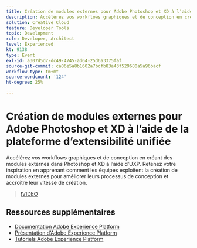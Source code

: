 ```yaml
---
title: Création de modules externes pour Adobe Photoshop et XD à l’aide de la plateforme d’extensibilité unifiée
description: Accélérez vos workflows graphiques et de conception en créant des modules externes dans Photoshop et XD à l’aide d’UXP. Retenez votre inspiration en apprenant comment les équipes exploitent la création de modules externes pour améliorer leurs processus de conception et accroître leur vitesse de création.
solution: Creative Cloud
feature: Developer Tools
topic: Development
role: Developer, Architect
level: Experienced
kt: 9138
type: Event
exl-id: a307d5d7-dc49-4745-ad64-25d6a3375faf
source-git-commit: ca06e5a8b1602a7bcfb83a43f529680a5a96bacf
workflow-type: tm+mt
source-wordcount: '124'
ht-degree: 25%

---
```


# Création de modules externes pour Adobe Photoshop et XD à l’aide de la plateforme d’extensibilité unifiée

Accélérez vos workflows graphiques et de conception en créant des modules externes dans Photoshop et XD à l’aide d’UXP. Retenez votre inspiration en apprenant comment les équipes exploitent la création de modules externes pour améliorer leurs processus de conception et accroître leur vitesse de création.

>[!VIDEO](https://video.tv.adobe.com/v/337593/?quality=12&learn=on&hidetitle=true)

## Ressources supplémentaires

- [Documentation Adobe Experience Platform](https://experienceleague.adobe.com/docs/experience-platform.html?lang=fr)
- [Présentation d’Adobe Experience Platform](https://experienceleague.adobe.com/docs/experience-platform/landing/home.html?lang=fr)
- [Tutoriels Adobe Experience Platform](https://experienceleague.adobe.com/docs/platform-learn/tutorials/overview.html?lang=fr)
